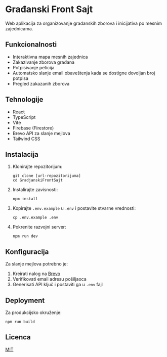 # Građanski Front Sajt

Web aplikacija za organizovanje građanskih zborova i inicijativa po mesnim zajednicama.

## Funkcionalnosti

- Interaktivna mapa mesnih zajednica
- Zakazivanje zborova građana
- Potpisivanje peticija
- Automatsko slanje email obaveštenja kada se dostigne dovoljan broj potpisa
- Pregled zakazanih zborova

## Tehnologije

- React
- TypeScript
- Vite
- Firebase (Firestore)
- Brevo API za slanje mejlova
- Tailwind CSS

## Instalacija

1. Klonirajte repozitorijum:

   ```
   git clone [url-repozitorijuma]
   cd GradjanskiFrontSajt
   ```

2. Instalirajte zavisnosti:

   ```
   npm install
   ```

3. Kopirajte `.env.example` u `.env` i postavite stvarne vrednosti:

   ```
   cp .env.example .env
   ```

4. Pokrenite razvojni server:
   ```
   npm run dev
   ```

## Konfiguracija

Za slanje mejlova potrebno je:

1. Kreirati nalog na [Brevo](https://www.brevo.com/)
2. Verifikovati email adresu pošiljaoca
3. Generisati API ključ i postaviti ga u `.env` fajl

## Deployment

Za produkcijsko okruženje:

```
npm run build
```

## Licenca

[MIT](https://choosealicense.com/licenses/mit/)
